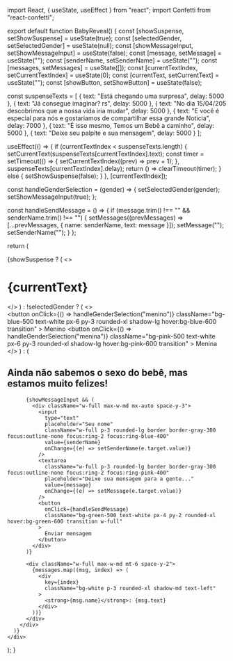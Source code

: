 import React, { useState, useEffect } from "react";
import Confetti from "react-confetti";

export default function BabyReveal() {
  const [showSuspense, setShowSuspense] = useState(true);
  const [selectedGender, setSelectedGender] = useState(null);
  const [showMessageInput, setShowMessageInput] = useState(false);
  const [message, setMessage] = useState("");
  const [senderName, setSenderName] = useState("");
  const [messages, setMessages] = useState([]);
  const [currentTextIndex, setCurrentTextIndex] = useState(0);
  const [currentText, setCurrentText] = useState("");
  const [showButton, setShowButton] = useState(false);

  const suspenseTexts = [
    { text: "Está chegando uma surpresa", delay: 5000 },
    { text: "Já consegue imaginar? rs", delay: 5000 },
    { text: "No dia 15/04/205 descobrimos que a nossa vida iria mudar", delay: 5000 },
    { text: "E você é especial para nós e gostariamos de compartilhar essa grande Noticia", delay: 7000 },
    { text: "É isso mesmo, Temos um Bebê a caminho", delay: 5000 },
    { text: "Deixe seu palpite e sua mensagem", delay: 5000 }
  ];

  useEffect(() => {
    if (currentTextIndex < suspenseTexts.length) {
      setCurrentText(suspenseTexts[currentTextIndex].text);
      const timer = setTimeout(() => {
        setCurrentTextIndex((prev) => prev + 1);
      }, suspenseTexts[currentTextIndex].delay);
      return () => clearTimeout(timer);
    } else {
      setShowSuspense(false);
    }
  }, [currentTextIndex]);

  const handleGenderSelection = (gender) => {
    setSelectedGender(gender);
    setShowMessageInput(true);
  };

  const handleSendMessage = () => {
    if (message.trim() !== "" && senderName.trim() !== "") {
      setMessages((prevMessages) => [...prevMessages, { name: senderName, text: message }]);
      setMessage("");
      setSenderName("");
    }
  };

  return (
    <div className="min-h-screen flex flex-col items-center justify-center bg-pink-50 text-center p-6 space-y-6">
      {showSuspense ? (
        <>
          <h1 className="text-4xl font-bold text-pink-600 animate-pulse">
            {currentText}
          </h1>
        </>
      ) : !selectedGender ? (
        <>
          <div className="flex gap-6 mt-6">
            <button
              onClick={() => handleGenderSelection("menino")}
              className="bg-blue-500 text-white px-6 py-3 rounded-xl shadow-lg hover:bg-blue-600 transition"
            >
              Menino
            </button>
            <button
              onClick={() => handleGenderSelection("menina")}
              className="bg-pink-500 text-white px-6 py-3 rounded-xl shadow-lg hover:bg-pink-600 transition"
            >
              Menina
            </button>
          </div>
        </>
      ) : (
        <div className="space-y-4">
          <Confetti />
          <h2 className="text-3xl font-semibold text-gray-800">
            Ainda não sabemos o sexo do bebê, mas estamos muito felizes!
          </h2>

          {showMessageInput && (
            <div className="w-full max-w-md mx-auto space-y-3">
              <input
                type="text"
                placeholder="Seu nome"
                className="w-full p-3 rounded-lg border border-gray-300 focus:outline-none focus:ring-2 focus:ring-blue-400"
                value={senderName}
                onChange={(e) => setSenderName(e.target.value)}
              />
              <textarea
                className="w-full p-3 rounded-lg border border-gray-300 focus:outline-none focus:ring-2 focus:ring-pink-400"
                placeholder="Deixe sua mensagem para a gente..."
                value={message}
                onChange={(e) => setMessage(e.target.value)}
              />
              <button
                onClick={handleSendMessage}
                className="bg-green-500 text-white px-4 py-2 rounded-xl hover:bg-green-600 transition w-full"
              >
                Enviar mensagem
              </button>
            </div>
          )}

          <div className="w-full max-w-md mt-6 space-y-2">
            {messages.map((msg, index) => (
              <div
                key={index}
                className="bg-white p-3 rounded-xl shadow-md text-left"
              >
                <strong>{msg.name}</strong>: {msg.text}
              </div>
            ))}
          </div>
        </div>
      )}
    </div>
  );
}
